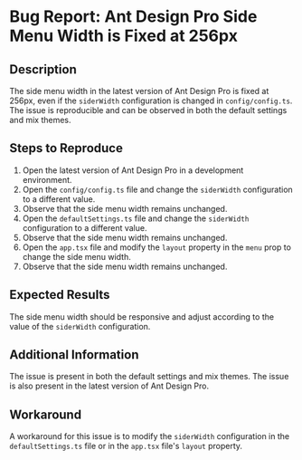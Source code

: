 # Bug Report: Ant Design Pro Side Menu Width is Fixed at 256px

## Description

The side menu width in the latest version of Ant Design Pro is fixed at 256px, even if the `siderWidth` configuration is changed in `config/config.ts`. The issue is reproducible and can be observed in both the default settings and mix themes.

## Steps to Reproduce

1. Open the latest version of Ant Design Pro in a development environment.
2. Open the `config/config.ts` file and change the `siderWidth` configuration to a different value.
3. Observe that the side menu width remains unchanged.
4. Open the `defaultSettings.ts` file and change the `siderWidth` configuration to a different value.
5. Observe that the side menu width remains unchanged.
6. Open the `app.tsx` file and modify the `layout` property in the `menu` prop to change the side menu width.
7. Observe that the side menu width remains unchanged.

## Expected Results

The side menu width should be responsive and adjust according to the value of the `siderWidth` configuration.

## Additional Information

The issue is present in both the default settings and mix themes. The issue is also present in the latest version of Ant Design Pro.

## Workaround

A workaround for this issue is to modify the `siderWidth` configuration in the `defaultSettings.ts` file or in the `app.tsx` file's `layout` property.
